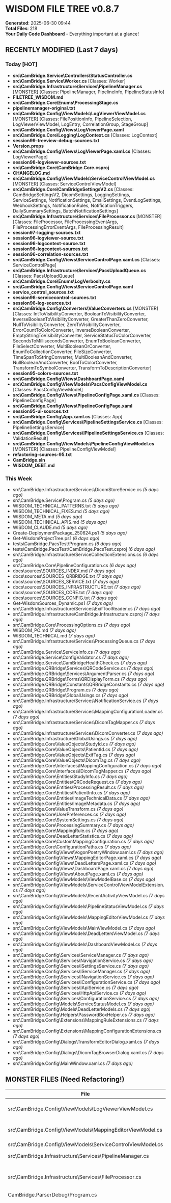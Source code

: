 ﻿# WISDOM FILE TREE v0.8.7
**Generated**: 2025-06-30 09:44  
**Total Files**: 218  
**Your Daily Code Dashboard** - Everything important at a glance!

## RECENTLY MODIFIED (Last 7 days)

### Today [HOT]
- **src\CamBridge.Service\Controllers\StatusController.cs**
- **src\CamBridge.Service\Worker.cs** [Classes: Worker]
- **src\CamBridge.Infrastructure\Services\PipelineManager.cs** [MONSTER] [Classes: PipelineManager, PipelineInfo, PipelineStatusInfo]
- **FILETREE_WISDOM.md**
- **src\CamBridge.Core\Enums\ProcessingStage.cs**
- **pipelinemanager-original.txt**
- **src\CamBridge.Config\ViewModels\LogViewerViewModel.cs** [MONSTER] [Classes: FilePositionInfo, PipelineSelection, LogViewerViewModel, LogEntry, CorrelationGroup, StageGroup]
- **src\CamBridge.Config\Views\LogViewerPage.xaml**
- **src\CamBridge.Core\Logging\LogContext.cs** [Classes: LogContext]
- **session99-treeview-debug-sources.txt**
- **Version.props**
- **src\CamBridge.Config\Views\LogViewerPage.xaml.cs** [Classes: LogViewerPage]
- **session98-logviewer-sources.txt**
- **src\CamBridge.Core\CamBridge.Core.csproj**
- **CHANGELOG.md**
- **src\CamBridge.Config\ViewModels\ServiceControlViewModel.cs** [MONSTER] [Classes: ServiceControlViewModel]
- **src\CamBridge.Core\CamBridgeSettingsV2.cs** [Classes: CamBridgeSettingsV2, DicomSettings, LoggingSettings, ServiceSettings, NotificationSettings, EmailSettings, EventLogSettings, WebhookSettings, NotificationRules, NotificationTriggers, DailySummarySettings, BatchNotificationSettings]
- **src\CamBridge.Infrastructure\Services\FileProcessor.cs** [MONSTER] [Classes: FileProcessor, FileProcessingEventArgs, FileProcessingErrorEventArgs, FileProcessingResult]
- **session97-logging-sources.txt**
- **session96-logviewer-source.txt**
- **session96-logcontext-source.txt**
- **session96-logcontext-sources.txt**
- **session96-correlation-sources.txt**
- **src\CamBridge.Config\Views\ServiceControlPage.xaml.cs** [Classes: ServiceControlPage]
- **src\CamBridge.Infrastructure\Services\PacsUploadQueue.cs** [Classes: PacsUploadQueue]
- **src\CamBridge.Core\Enums\LogVerbosity.cs**
- **src\CamBridge.Config\Views\ServiceControlPage.xaml**
- **service_control_sources.txt**
- **session96-servicecontrol-sources.txt**
- **session96-log-sources.txt**
- **src\CamBridge.Config\Converters\ValueConverters.cs** [MONSTER] [Classes: IntToVisibilityConverter, BooleanToVisibilityConverter, InverseBooleanToVisibilityConverter, GreaterThanZeroConverter, NullToVisibilityConverter, ZeroToVisibilityConverter, ErrorCountToColorConverter, InverseBooleanConverter, EmptyStringToVisibilityConverter, ServiceStatusToColorConverter, SecondsToMillisecondsConverter, EnumToBooleanConverter, FileSelectConverter, MultiBooleanOrConverter, EnumToCollectionConverter, FileSizeConverter, TimeSpanToStringConverter, MultiBooleanAndConverter, NullBooleanAndConverter, BoolToColorConverter, TransformToSymbolConverter, TransformToDescriptionConverter]
- **session95-colors-sources.txt**
- **src\CamBridge.Config\Views\DashboardPage.xaml**
- **src\CamBridge.Config\ViewModels\PacsConfigViewModel.cs** [Classes: PacsConfigViewModel]
- **src\CamBridge.Config\Views\PipelineConfigPage.xaml.cs** [Classes: PipelineConfigPage]
- **src\CamBridge.Config\Views\PipelineConfigPage.xaml**
- **session95-ui-sources.txt**
- **src\CamBridge.Config\App.xaml.cs** [Classes: App]
- **src\CamBridge.Config\Services\PipelineSettingsService.cs** [Classes: PipelineSettingsService]
- **src\CamBridge.Config\Services\IPipelineSettingsService.cs** [Classes: ValidationResult]
- **src\CamBridge.Config\ViewModels\PipelineConfigViewModel.cs** [MONSTER] [Classes: PipelineConfigViewModel]
- **refactoring-sources-95.txt**
- **CamBridge.sln**
- **WISDOM_DEBT.md**

### This Week
- src\CamBridge.Infrastructure\Services\DicomStoreService.cs *(5 days ago)*
- src\CamBridge.Service\Program.cs *(5 days ago)*
- WISDOM_TECHNICAL_PATTERNS.txt *(5 days ago)*
- WISDOM_TECHNICAL_FIXES.md *(5 days ago)*
- WISDOM_META.md *(5 days ago)*
- WISDOM_TECHNICAL_APIS.md *(5 days ago)*
- WISDOM_CLAUDE.md *(5 days ago)*
- Create-DeploymentPackage_250624.ps1 *(5 days ago)*
- Get-WisdomProjectTree.ps1 *(6 days ago)*
- tests\CamBridge.PacsTest\Program.cs *(6 days ago)*
- tests\CamBridge.PacsTest\CamBridge.PacsTest.csproj *(6 days ago)*
- src\CamBridge.Infrastructure\ServiceCollectionExtensions.cs *(6 days ago)*
- src\CamBridge.Core\PipelineConfiguration.cs *(6 days ago)*
- docs\sources\SOURCES_INDEX.md *(7 days ago)*
- docs\sources\SOURCES_QRBRIDGE.txt *(7 days ago)*
- docs\sources\SOURCES_SERVICE.txt *(7 days ago)*
- docs\sources\SOURCES_INFRASTRUCTURE.txt *(7 days ago)*
- docs\sources\SOURCES_CORE.txt *(7 days ago)*
- docs\sources\SOURCES_CONFIG.txt *(7 days ago)*
- Get-WisdomSources_Dynamic.ps1 *(7 days ago)*
- src\CamBridge.Infrastructure\Services\ExifToolReader.cs *(7 days ago)*
- src\CamBridge.Infrastructure\CamBridge.Infrastructure.csproj *(7 days ago)*
- src\CamBridge.Core\ProcessingOptions.cs *(7 days ago)*
- WISDOM_PO.md *(7 days ago)*
- WISDOM_TECHNICAL.md *(7 days ago)*
- src\CamBridge.Infrastructure\Services\ProcessingQueue.cs *(7 days ago)*
- src\CamBridge.Service\ServiceInfo.cs *(7 days ago)*
- src\CamBridge.Service\ConfigValidator.cs *(7 days ago)*
- src\CamBridge.Service\CamBridgeHealthCheck.cs *(7 days ago)*
- src\CamBridge.QRBridge\Services\QRCodeService.cs *(7 days ago)*
- src\CamBridge.QRBridge\Services\ArgumentParser.cs *(7 days ago)*
- src\CamBridge.QRBridge\Forms\QRDisplayForm.cs *(7 days ago)*
- src\CamBridge.QRBridge\Constants\QRBridgeConstants.cs *(7 days ago)*
- src\CamBridge.QRBridge\Program.cs *(7 days ago)*
- src\CamBridge.QRBridge\GlobalUsings.cs *(7 days ago)*
- src\CamBridge.Infrastructure\Services\NotificationService.cs *(7 days ago)*
- src\CamBridge.Infrastructure\Services\MappingConfigurationLoader.cs *(7 days ago)*
- src\CamBridge.Infrastructure\Services\DicomTagMapper.cs *(7 days ago)*
- src\CamBridge.Infrastructure\Services\DicomConverter.cs *(7 days ago)*
- src\CamBridge.Infrastructure\GlobalUsings.cs *(7 days ago)*
- src\CamBridge.Core\ValueObjects\StudyId.cs *(7 days ago)*
- src\CamBridge.Core\ValueObjects\PatientId.cs *(7 days ago)*
- src\CamBridge.Core\ValueObjects\ExifTag.cs *(7 days ago)*
- src\CamBridge.Core\ValueObjects\DicomTag.cs *(7 days ago)*
- src\CamBridge.Core\Interfaces\IMappingConfiguration.cs *(7 days ago)*
- src\CamBridge.Core\Interfaces\IDicomTagMapper.cs *(7 days ago)*
- src\CamBridge.Core\Entities\StudyInfo.cs *(7 days ago)*
- src\CamBridge.Core\Entities\QRCodeRequest.cs *(7 days ago)*
- src\CamBridge.Core\Entities\ProcessingResult.cs *(7 days ago)*
- src\CamBridge.Core\Entities\PatientInfo.cs *(7 days ago)*
- src\CamBridge.Core\Entities\ImageTechnicalData.cs *(7 days ago)*
- src\CamBridge.Core\Entities\ImageMetadata.cs *(7 days ago)*
- src\CamBridge.Core\ValueTransform.cs *(7 days ago)*
- src\CamBridge.Core\UserPreferences.cs *(7 days ago)*
- src\CamBridge.Core\SystemSettings.cs *(7 days ago)*
- src\CamBridge.Core\ProcessingSummary.cs *(7 days ago)*
- src\CamBridge.Core\MappingRule.cs *(7 days ago)*
- src\CamBridge.Core\DeadLetterStatistics.cs *(7 days ago)*
- src\CamBridge.Core\CustomMappingConfiguration.cs *(7 days ago)*
- src\CamBridge.Core\ConfigurationPaths.cs *(7 days ago)*
- src\CamBridge.Config\Views\VogonPoetryWindow.xaml.cs *(7 days ago)*
- src\CamBridge.Config\Views\MappingEditorPage.xaml.cs *(7 days ago)*
- src\CamBridge.Config\Views\DeadLettersPage.xaml.cs *(7 days ago)*
- src\CamBridge.Config\Views\DashboardPage.xaml.cs *(7 days ago)*
- src\CamBridge.Config\Views\AboutPage.xaml.cs *(7 days ago)*
- src\CamBridge.Config\ViewModels\ViewModelBase.cs *(7 days ago)*
- src\CamBridge.Config\ViewModels\ServiceControlViewModelExtension.cs *(7 days ago)*
- src\CamBridge.Config\ViewModels\RecentActivityViewModel.cs *(7 days ago)*
- src\CamBridge.Config\ViewModels\PipelineStatusViewModel.cs *(7 days ago)*
- src\CamBridge.Config\ViewModels\MappingEditorViewModel.cs *(7 days ago)*
- src\CamBridge.Config\ViewModels\MainViewModel.cs *(7 days ago)*
- src\CamBridge.Config\ViewModels\DeadLettersViewModel.cs *(7 days ago)*
- src\CamBridge.Config\ViewModels\DashboardViewModel.cs *(7 days ago)*
- src\CamBridge.Config\Services\ServiceManager.cs *(7 days ago)*
- src\CamBridge.Config\Services\NavigationService.cs *(7 days ago)*
- src\CamBridge.Config\Services\ISettingsService.cs *(7 days ago)*
- src\CamBridge.Config\Services\IServiceManager.cs *(7 days ago)*
- src\CamBridge.Config\Services\INavigationService.cs *(7 days ago)*
- src\CamBridge.Config\Services\IConfigurationService.cs *(7 days ago)*
- src\CamBridge.Config\Services\IApiService.cs *(7 days ago)*
- src\CamBridge.Config\Services\HttpApiService.cs *(7 days ago)*
- src\CamBridge.Config\Services\ConfigurationService.cs *(7 days ago)*
- src\CamBridge.Config\Models\ServiceStatusModel.cs *(7 days ago)*
- src\CamBridge.Config\Models\DeadLetterModels.cs *(7 days ago)*
- src\CamBridge.Config\Helpers\PasswordBoxHelper.cs *(7 days ago)*
- src\CamBridge.Config\Extensions\MappingRuleExtensions.cs *(7 days ago)*
- src\CamBridge.Config\Extensions\MappingConfigurationExtensions.cs *(7 days ago)*
- src\CamBridge.Config\Dialogs\TransformEditorDialog.xaml.cs *(7 days ago)*
- src\CamBridge.Config\Dialogs\DicomTagBrowserDialog.xaml.cs *(7 days ago)*
- src\CamBridge.Config\MainWindow.xaml.cs *(7 days ago)*

## MONSTER FILES (Need Refactoring!)

File | Lines | Classes | Status
-----|-------|---------|--------
src\CamBridge.Config\ViewModels\LogViewerViewModel.cs | **1405** | FilePositionInfo, PipelineSelection, LogViewerViewModel, LogEntry, CorrelationGroup, StageGroup | CRITICAL
src\CamBridge.Config\ViewModels\MappingEditorViewModel.cs | **1190** | MappingEditorViewModel, SourceFieldInfo, MappingRuleViewModel | CRITICAL
src\CamBridge.Config\ViewModels\ServiceControlViewModel.cs | **777** | ServiceControlViewModel | HIGH
src\CamBridge.Infrastructure\Services\PipelineManager.cs | **715** | PipelineManager, PipelineInfo, PipelineStatusInfo | HIGH
src\CamBridge.Infrastructure\Services\FileProcessor.cs | **695** | FileProcessor, FileProcessingEventArgs, FileProcessingErrorEventArgs, FileProcessingResult | MEDIUM
CamBridge.ParserDebug\Program.cs | **610** | - | MEDIUM
src\CamBridge.Config\Converters\ValueConverters.cs | **596** | IntToVisibilityConverter, BooleanToVisibilityConverter, InverseBooleanToVisibilityConverter, GreaterThanZeroConverter, NullToVisibilityConverter, ZeroToVisibilityConverter, ErrorCountToColorConverter, InverseBooleanConverter, EmptyStringToVisibilityConverter, ServiceStatusToColorConverter, SecondsToMillisecondsConverter, EnumToBooleanConverter, FileSelectConverter, MultiBooleanOrConverter, EnumToCollectionConverter, FileSizeConverter, TimeSpanToStringConverter, MultiBooleanAndConverter, NullBooleanAndConverter, BoolToColorConverter, TransformToSymbolConverter, TransformToDescriptionConverter | MEDIUM
src\CamBridge.Config\ViewModels\PipelineConfigViewModel.cs | **579** | PipelineConfigViewModel | MEDIUM
src\CamBridge.Config\Dialogs\TransformEditorDialog.xaml.cs | **524** | TransformEditorDialog | MEDIUM

**Total Monster Lines**: 7091 lines to refactor!

## QUICK CLASS FINDER

<details>
<summary>Click to expand class/interface list</summary>

**ConnectionTest\ConnectionTest.cs**
  - Classes: ServiceStatusDto, ConfigInfo

**src\CamBridge.Config\App.xaml.cs**
  - Classes: App

**src\CamBridge.Config\Converters\ValueConverters.cs**
  - Classes: IntToVisibilityConverter, BooleanToVisibilityConverter, InverseBooleanToVisibilityConverter, GreaterThanZeroConverter, NullToVisibilityConverter, ZeroToVisibilityConverter, ErrorCountToColorConverter, InverseBooleanConverter, EmptyStringToVisibilityConverter, ServiceStatusToColorConverter, SecondsToMillisecondsConverter, EnumToBooleanConverter, FileSelectConverter, MultiBooleanOrConverter, EnumToCollectionConverter, FileSizeConverter, TimeSpanToStringConverter, MultiBooleanAndConverter, NullBooleanAndConverter, BoolToColorConverter, TransformToSymbolConverter, TransformToDescriptionConverter

**src\CamBridge.Config\Dialogs\DicomTagBrowserDialog.xaml.cs**
  - Classes: DicomTagBrowserDialog, DicomTagInfo

**src\CamBridge.Config\Dialogs\TransformEditorDialog.xaml.cs**
  - Classes: TransformEditorDialog

**src\CamBridge.Config\MainWindow.xaml.cs**
  - Classes: MainWindow

**src\CamBridge.Config\Models\DeadLetterModels.cs**
  - Classes: DeadLetterItemModel, DetailedStatisticsModel, PipelineStatistics

**src\CamBridge.Config\Models\ServiceStatusModel.cs**
  - Classes: ServiceStatusModel, ServiceInfo, EnvironmentInfo, ServiceStatistics, PipelineStatusData, ServiceConfigurationInfo

**src\CamBridge.Config\Services\ConfigurationService.cs**
  - Classes: ConfigurationService

**src\CamBridge.Config\Services\HttpApiService.cs**
  - Classes: HttpApiService

**src\CamBridge.Config\Services\IApiService.cs**
  - Interfaces: IApiService

**src\CamBridge.Config\Services\IConfigurationService.cs**
  - Interfaces: IConfigurationService

**src\CamBridge.Config\Services\INavigationService.cs**
  - Interfaces: INavigationService

**src\CamBridge.Config\Services\IPipelineSettingsService.cs**
  - Classes: ValidationResult
  - Interfaces: IPipelineSettingsService

**src\CamBridge.Config\Services\IServiceManager.cs**
  - Interfaces: IServiceManager

**src\CamBridge.Config\Services\ISettingsService.cs**
  - Classes: SettingsValidationResult, SettingsMigrationResult, SettingsBackupResult, SettingsHealthCheckResult, FileHealthStatus, SettingsChangedEventArgs, PipelineChangedEventArgs
  - Interfaces: ISettingsService

**src\CamBridge.Config\Services\NavigationService.cs**
  - Classes: NavigationService

**src\CamBridge.Config\Services\PipelineSettingsService.cs**
  - Classes: PipelineSettingsService

**src\CamBridge.Config\Services\ServiceManager.cs**
  - Classes: ServiceManager

**src\CamBridge.Config\ViewModels\DashboardViewModel.cs**
  - Classes: DashboardViewModel

**src\CamBridge.Config\ViewModels\DeadLettersViewModel.cs**
  - Classes: DeadLettersViewModel

**src\CamBridge.Config\ViewModels\LogViewerViewModel.cs**
  - Classes: FilePositionInfo, PipelineSelection, LogViewerViewModel, LogEntry, CorrelationGroup, StageGroup

**src\CamBridge.Config\ViewModels\MainViewModel.cs**
  - Classes: MainViewModel

**src\CamBridge.Config\ViewModels\MappingEditorViewModel.cs**
  - Classes: MappingEditorViewModel, SourceFieldInfo, MappingRuleViewModel

**src\CamBridge.Config\ViewModels\PacsConfigViewModel.cs**
  - Classes: PacsConfigViewModel

**src\CamBridge.Config\ViewModels\PipelineConfigViewModel.cs**
  - Classes: PipelineConfigViewModel

**src\CamBridge.Config\ViewModels\PipelineStatusViewModel.cs**
  - Classes: PipelineStatusViewModel

**src\CamBridge.Config\ViewModels\RecentActivityViewModel.cs**
  - Classes: RecentActivityViewModel

**src\CamBridge.Config\ViewModels\ServiceControlViewModel.cs**
  - Classes: ServiceControlViewModel

**src\CamBridge.Config\ViewModels\ViewModelBase.cs**
  - Classes: ViewModelBase

**src\CamBridge.Config\Views\AboutPage.xaml.cs**
  - Classes: AboutPage

**src\CamBridge.Config\Views\DashboardPage.xaml.cs**
  - Classes: DashboardPage

**src\CamBridge.Config\Views\DeadLettersPage.xaml.cs**
  - Classes: DeadLettersPage

**src\CamBridge.Config\Views\LogViewerPage.xaml.cs**
  - Classes: LogViewerPage

**src\CamBridge.Config\Views\MappingEditorPage.xaml.cs**
  - Classes: MappingEditorPage

**src\CamBridge.Config\Views\PipelineConfigPage.xaml.cs**
  - Classes: PipelineConfigPage

**src\CamBridge.Config\Views\ServiceControlPage.xaml.cs**
  - Classes: ServiceControlPage

**src\CamBridge.Config\Views\VogonPoetryWindow.xaml.cs**
  - Classes: VogonPoetryWindow

**src\CamBridge.Core\CamBridgeSettingsV2.cs**
  - Classes: CamBridgeSettingsV2, DicomSettings, LoggingSettings, ServiceSettings, NotificationSettings, EmailSettings, EventLogSettings, WebhookSettings, NotificationRules, NotificationTriggers, DailySummarySettings, BatchNotificationSettings

**src\CamBridge.Core\CustomMappingConfiguration.cs**
  - Classes: CustomMappingConfiguration

**src\CamBridge.Core\DeadLetterStatistics.cs**
  - Classes: DeadLetterStatistics

**src\CamBridge.Core\Entities\ImageMetadata.cs**
  - Classes: ImageMetadata

**src\CamBridge.Core\Entities\ImageTechnicalData.cs**
  - Classes: ImageTechnicalData

**src\CamBridge.Core\Entities\PatientInfo.cs**
  - Classes: PatientInfo

**src\CamBridge.Core\Entities\ProcessingResult.cs**
  - Classes: ProcessingResult

**src\CamBridge.Core\Entities\StudyInfo.cs**
  - Classes: StudyInfo

**src\CamBridge.Core\Interfaces\IDicomTagMapper.cs**
  - Interfaces: IDicomTagMapper

**src\CamBridge.Core\Interfaces\IMappingConfiguration.cs**
  - Interfaces: IMappingConfiguration

**src\CamBridge.Core\Logging\LogContext.cs**
  - Classes: LogContext

**src\CamBridge.Core\MappingRule.cs**
  - Classes: MappingRule

**src\CamBridge.Core\PipelineConfiguration.cs**
  - Classes: PipelineConfiguration, PipelineWatchSettings, DicomOverrides, MappingSet, PacsConfiguration

**src\CamBridge.Core\ProcessingOptions.cs**
  - Classes: ProcessingOptions

**src\CamBridge.Core\ProcessingSummary.cs**
  - Classes: ProcessingSummary

**src\CamBridge.Core\SystemSettings.cs**
  - Classes: SystemSettings, CoreConfiguration, ServiceConfiguration, LoggingConfiguration, DicomDefaultSettings

**src\CamBridge.Core\UserPreferences.cs**
  - Classes: UserPreferences, WindowPosition

**src\CamBridge.Core\ValueObjects\PatientId.cs**
  - Classes: PatientId

**src\CamBridge.Infrastructure\Services\DicomConverter.cs**
  - Classes: DicomConverter, ConversionResult, ValidationResult

**src\CamBridge.Infrastructure\Services\DicomStoreService.cs**
  - Classes: StoreResult, DicomStoreService

**src\CamBridge.Infrastructure\Services\DicomTagMapper.cs**
  - Classes: DicomTagMapper

**src\CamBridge.Infrastructure\Services\ExifToolReader.cs**
  - Classes: ExifToolReader

**src\CamBridge.Infrastructure\Services\FileProcessor.cs**
  - Classes: FileProcessor, FileProcessingEventArgs, FileProcessingErrorEventArgs, FileProcessingResult

**src\CamBridge.Infrastructure\Services\MappingConfigurationLoader.cs**
  - Classes: MappingConfigurationLoader

**src\CamBridge.Infrastructure\Services\NotificationService.cs**
  - Classes: NotificationService

**src\CamBridge.Infrastructure\Services\PacsUploadQueue.cs**
  - Classes: PacsUploadQueue

**src\CamBridge.Infrastructure\Services\PipelineManager.cs**
  - Classes: PipelineManager, PipelineInfo, PipelineStatusInfo

**src\CamBridge.Infrastructure\Services\ProcessingQueue.cs**
  - Classes: ProcessingQueue, ProcessingStatistics, ProcessingItemStatus

**src\CamBridge.QRBridge\Forms\QRDisplayForm.cs**
  - Classes: QRDisplayForm

**src\CamBridge.QRBridge\Services\ArgumentParser.cs**
  - Classes: ArgumentParser

**src\CamBridge.QRBridge\Services\QRCodeService.cs**
  - Classes: QRCodeService
  - Interfaces: IQRCodeService

**src\CamBridge.Service\CamBridgeHealthCheck.cs**
  - Classes: CamBridgeHealthCheck

**src\CamBridge.Service\Program.cs**
  - Classes: Program

**src\CamBridge.Service\Worker.cs**
  - Classes: Worker

**tests\CamBridge.PipelineTest\Program.cs**
  - Classes: ConsoleLogger

**tests\CamBridge.TestConsole\Program.cs**
  - Classes: RicohTestRunner

</details>

## PROJECT STRUCTURE

### [CamBridge.Config]
*55 files, 9737 lines, 75 classes*
 **WARNING: 6 monster files**

- src\CamBridge.Config\App.xaml
- src\CamBridge.Config\App.xaml.cs [TODAY] [HAS-CLASSES]
- src\CamBridge.Config\CamBridge.Config.csproj
- src\CamBridge.Config\Converters\ValueConverters.cs [TODAY] [MONSTER] [HAS-CLASSES]
- src\CamBridge.Config\Dialogs\DicomTagBrowserDialog.xaml
- src\CamBridge.Config\Dialogs\DicomTagBrowserDialog.xaml.cs [HAS-CLASSES]
- src\CamBridge.Config\Dialogs\TransformEditorDialog.xaml
- src\CamBridge.Config\Dialogs\TransformEditorDialog.xaml.cs [MONSTER] [HAS-CLASSES]
- src\CamBridge.Config\Extensions\MappingConfigurationExtensions.cs
- src\CamBridge.Config\Extensions\MappingRuleExtensions.cs
- src\CamBridge.Config\Helpers\PasswordBoxHelper.cs
- src\CamBridge.Config\MainWindow.xaml
- src\CamBridge.Config\MainWindow.xaml.cs [HAS-CLASSES]
- src\CamBridge.Config\Models\DeadLetterModels.cs [HAS-CLASSES]
- src\CamBridge.Config\Models\ServiceStatusModel.cs [HAS-CLASSES]
- src\CamBridge.Config\Properties\launchSettings.json
- src\CamBridge.Config\Services\ConfigurationService.cs [HAS-CLASSES]
- src\CamBridge.Config\Services\HttpApiService.cs [HAS-CLASSES]
- src\CamBridge.Config\Services\IApiService.cs
- src\CamBridge.Config\Services\IConfigurationService.cs
- src\CamBridge.Config\Services\INavigationService.cs
- src\CamBridge.Config\Services\IPipelineSettingsService.cs [TODAY] [HAS-CLASSES]
- src\CamBridge.Config\Services\IServiceManager.cs
- src\CamBridge.Config\Services\ISettingsService.cs [HAS-CLASSES]
- src\CamBridge.Config\Services\NavigationService.cs [HAS-CLASSES]
- src\CamBridge.Config\Services\PipelineSettingsService.cs [TODAY] [HAS-CLASSES]
- src\CamBridge.Config\Services\ServiceManager.cs [HAS-CLASSES]
- src\CamBridge.Config\ViewModels\DashboardViewModel.cs [HAS-CLASSES]
- src\CamBridge.Config\ViewModels\DeadLettersViewModel.cs [HAS-CLASSES]
- src\CamBridge.Config\ViewModels\LogViewerViewModel.cs [TODAY] [MONSTER] [HAS-CLASSES]
- src\CamBridge.Config\ViewModels\MainViewModel.cs [HAS-CLASSES]
- src\CamBridge.Config\ViewModels\MappingEditorViewModel.cs [MONSTER] [HAS-CLASSES]
- src\CamBridge.Config\ViewModels\PacsConfigViewModel.cs [TODAY] [HAS-CLASSES]
- src\CamBridge.Config\ViewModels\PipelineConfigViewModel.cs [TODAY] [MONSTER] [HAS-CLASSES]
- src\CamBridge.Config\ViewModels\PipelineStatusViewModel.cs [HAS-CLASSES]
- src\CamBridge.Config\ViewModels\RecentActivityViewModel.cs [HAS-CLASSES]
- src\CamBridge.Config\ViewModels\ServiceControlViewModel.cs [TODAY] [MONSTER] [HAS-CLASSES]
- src\CamBridge.Config\ViewModels\ServiceControlViewModelExtension.cs
- src\CamBridge.Config\ViewModels\ViewModelBase.cs [HAS-CLASSES]
- src\CamBridge.Config\Views\AboutPage.xaml
- src\CamBridge.Config\Views\AboutPage.xaml.cs [HAS-CLASSES]
- src\CamBridge.Config\Views\DashboardPage.xaml [TODAY]
- src\CamBridge.Config\Views\DashboardPage.xaml.cs [HAS-CLASSES]
- src\CamBridge.Config\Views\DeadLettersPage.xaml
- src\CamBridge.Config\Views\DeadLettersPage.xaml.cs [HAS-CLASSES]
- src\CamBridge.Config\Views\LogViewerPage.xaml [TODAY]
- src\CamBridge.Config\Views\LogViewerPage.xaml.cs [TODAY] [HAS-CLASSES]
- src\CamBridge.Config\Views\MappingEditorPage.xaml
- src\CamBridge.Config\Views\MappingEditorPage.xaml.cs [HAS-CLASSES]
- src\CamBridge.Config\Views\PipelineConfigPage.xaml [TODAY]
- src\CamBridge.Config\Views\PipelineConfigPage.xaml.cs [TODAY] [HAS-CLASSES]
- src\CamBridge.Config\Views\ServiceControlPage.xaml [TODAY]
- src\CamBridge.Config\Views\ServiceControlPage.xaml.cs [TODAY] [HAS-CLASSES]
- src\CamBridge.Config\Views\VogonPoetryWindow.xaml
- src\CamBridge.Config\Views\VogonPoetryWindow.xaml.cs [HAS-CLASSES]

### [CamBridge.Core]
*27 files, 3214 lines, 36 classes*

- src\CamBridge.Core\CamBridge.Core.csproj [TODAY]
- src\CamBridge.Core\CamBridgeSettingsV2.cs [TODAY] [HAS-CLASSES]
- src\CamBridge.Core\ConfigurationPaths.cs
- src\CamBridge.Core\CustomMappingConfiguration.cs [HAS-CLASSES]
- src\CamBridge.Core\DeadLetterStatistics.cs [HAS-CLASSES]
- src\CamBridge.Core\Entities\ImageMetadata.cs [HAS-CLASSES]
- src\CamBridge.Core\Entities\ImageTechnicalData.cs [HAS-CLASSES]
- src\CamBridge.Core\Entities\PatientInfo.cs [HAS-CLASSES]
- src\CamBridge.Core\Entities\ProcessingResult.cs [HAS-CLASSES]
- src\CamBridge.Core\Entities\QRCodeRequest.cs
- src\CamBridge.Core\Entities\StudyInfo.cs [HAS-CLASSES]
- src\CamBridge.Core\Enums\LogVerbosity.cs [TODAY]
- src\CamBridge.Core\Enums\ProcessingStage.cs [TODAY]
- src\CamBridge.Core\Interfaces\IDicomTagMapper.cs
- src\CamBridge.Core\Interfaces\IMappingConfiguration.cs
- src\CamBridge.Core\Logging\LogContext.cs [TODAY] [HAS-CLASSES]
- src\CamBridge.Core\MappingRule.cs [HAS-CLASSES]
- src\CamBridge.Core\PipelineConfiguration.cs [HAS-CLASSES]
- src\CamBridge.Core\ProcessingOptions.cs [HAS-CLASSES]
- src\CamBridge.Core\ProcessingSummary.cs [HAS-CLASSES]
- src\CamBridge.Core\SystemSettings.cs [HAS-CLASSES]
- src\CamBridge.Core\UserPreferences.cs [HAS-CLASSES]
- src\CamBridge.Core\ValueObjects\DicomTag.cs
- src\CamBridge.Core\ValueObjects\ExifTag.cs
- src\CamBridge.Core\ValueObjects\PatientId.cs [HAS-CLASSES]
- src\CamBridge.Core\ValueObjects\StudyId.cs
- src\CamBridge.Core\ValueTransform.cs

### [CamBridge.Infrastructure]
*13 files, 4084 lines, 20 classes*
 **WARNING: 2 monster files**

- src\CamBridge.Infrastructure\CamBridge.Infrastructure.csproj
- src\CamBridge.Infrastructure\GlobalUsings.cs
- src\CamBridge.Infrastructure\ServiceCollectionExtensions.cs
- src\CamBridge.Infrastructure\Services\DicomConverter.cs [HAS-CLASSES]
- src\CamBridge.Infrastructure\Services\DicomStoreService.cs [HAS-CLASSES]
- src\CamBridge.Infrastructure\Services\DicomTagMapper.cs [HAS-CLASSES]
- src\CamBridge.Infrastructure\Services\ExifToolReader.cs [HAS-CLASSES]
- src\CamBridge.Infrastructure\Services\FileProcessor.cs [TODAY] [MONSTER] [HAS-CLASSES]
- src\CamBridge.Infrastructure\Services\MappingConfigurationLoader.cs [HAS-CLASSES]
- src\CamBridge.Infrastructure\Services\NotificationService.cs [HAS-CLASSES]
- src\CamBridge.Infrastructure\Services\PacsUploadQueue.cs [TODAY] [HAS-CLASSES]
- src\CamBridge.Infrastructure\Services\PipelineManager.cs [TODAY] [MONSTER] [HAS-CLASSES]
- src\CamBridge.Infrastructure\Services\ProcessingQueue.cs [HAS-CLASSES]

### [CamBridge.PacsTest] [TEST]
*2 files, 202 lines, 0 classes*

- tests\CamBridge.PacsTest\CamBridge.PacsTest.csproj
- tests\CamBridge.PacsTest\Program.cs

### [CamBridge.PipelineTest] [TEST]
*2 files, 192 lines, 1 classes*

- tests\CamBridge.PipelineTest\CamBridge.PipelineTest.csproj
- tests\CamBridge.PipelineTest\Program.cs [HAS-CLASSES]

### [CamBridge.QRBridge]
*7 files, 743 lines, 3 classes*

- src\CamBridge.QRBridge\CamBridge.QRBridge.csproj
- src\CamBridge.QRBridge\Constants\QRBridgeConstants.cs
- src\CamBridge.QRBridge\Forms\QRDisplayForm.cs [HAS-CLASSES]
- src\CamBridge.QRBridge\GlobalUsings.cs
- src\CamBridge.QRBridge\Program.cs
- src\CamBridge.QRBridge\Services\ArgumentParser.cs [HAS-CLASSES]
- src\CamBridge.QRBridge\Services\QRCodeService.cs [HAS-CLASSES]

### [CamBridge.Service]
*12 files, 1395 lines, 3 classes*

- src\CamBridge.Service\appsettings.json
- src\CamBridge.Service\CamBridge.Service.csproj
- src\CamBridge.Service\CamBridgeHealthCheck.cs [HAS-CLASSES]
- src\CamBridge.Service\ConfigValidator.cs
- src\CamBridge.Service\Controllers\StatusController.cs [TODAY]
- src\CamBridge.Service\mappings.json
- src\CamBridge.Service\Program.cs [HAS-CLASSES]
- src\CamBridge.Service\Properties\launchSettings.json
- src\CamBridge.Service\ServiceInfo.cs
- src\CamBridge.Service\Tools\exiftool_files\readme_windows.txt
- src\CamBridge.Service\Tools\exiftool_files\windows_exiftool.txt
- src\CamBridge.Service\Worker.cs [TODAY] [HAS-CLASSES]

### [CamBridge.TestConsole] [TEST]
*3 files, 316 lines, 1 classes*

- tests\CamBridge.TestConsole\CamBridge.TestConsole.csproj
- tests\CamBridge.TestConsole\mappings.json
- tests\CamBridge.TestConsole\Program.cs [HAS-CLASSES]

### [ROOT]
*95 files, 1144 lines, 2 classes*

- _archive\old_collectors\collect-sources.bat
- _archive\old_collectors\collect-sources-balanced.bat
- _archive\old_collectors\collect-sources-gui-config.bat
- _archive\old_collectors\collect-sources-mapping-editor.bat
- _archive\old_collectors\collect-sources-test.bat
- _archive\old_docs\cambridge-entwicklungsplan-v2.md
- _archive\README_ARCHIVE.md
- 00-build-zip.ps1
- 0-build.ps1
- 0-build-no-qr.ps1
- 1-deploy-update.ps1
- 2-config.ps1
- 3-service.ps1
- 4-console.ps1
- 5-test-api.ps1
- 6-logs.ps1
- 7-clean.ps1
- 8-status.ps1
- 99-testit-full.ps1
- 9-testit.ps1
- Build-QRBridgeUltraSlim.ps1
- CamBridge.ParserDebug\CamBridge.ParserDebug.csproj
- CamBridge.ParserDebug\Program.cs [MONSTER]
- CamBridge.ParserDebug\Properties\launchSettings.json
- CamBridge.ServiceDebug.csproj
- CamBridge.ServiceDebug\CamBridge.ServiceDebug.csproj
- CamBridge.ServiceDebug\Program.cs
- CamBridge.sln [TODAY]
- CAMBRIDGE_OVERVIEW.md
- CHANGELOG.md [TODAY]
- Cleanup-DeadLetter.ps1
- COLLECTOR_README.md
- ConnectionTest\ConnectionTest.cs [HAS-CLASSES]
- ConnectionTest\ConnectionTest.csproj
- Create-DeploymentPackage - 250609.ps1
- Create-DeploymentPackage - 250610.ps1
- Create-DeploymentPackage - Kopie.ps1
- Create-DeploymentPackage.ps1
- Create-DeploymentPackage_250624.ps1
- Create-NumberedTools.ps1
- Directory.Build.props
- docs\sources\SOURCES_CONFIG.txt
- docs\sources\SOURCES_CORE.txt
- docs\sources\SOURCES_INDEX.md
- docs\sources\SOURCES_INFRASTRUCTURE.txt
- docs\sources\SOURCES_QRBRIDGE.txt
- docs\sources\SOURCES_SERVICE.txt
- Emergency-Fix-CamBridge.ps1
- ExifToolQuickTest\exif_output.json
- ExifToolQuickTest\ExifToolQuickTest.csproj
- ExifToolQuickTest\Program.cs
- ExifToolTest\ExifToolTest.csproj
- ExifToolTest\Program.cs
- FILETREE_WISDOM.md [TODAY]
- Get-WisdomProjectTree - 250624.ps1
- Get-WisdomProjectTree.ps1
- Get-WisdomSources.ps1
- Get-WisdomSources_Dynamic.ps1
- h-help.ps1
- Migrate-CamBridgeConfig.ps1
- pipelinemanager-original.txt [TODAY]
- Program.cs
- PROJECT_WISDOM.md
- qrbridge-constants.txt
- README-Deployment.md
- refactoring-sources-95.txt [TODAY]
- service_control_sources.txt [TODAY]
- service-manager.ps1
- session95-colors-sources.txt [TODAY]
- session95-ui-sources.txt [TODAY]
- session96-correlation-sources.txt [TODAY]
- session96-logcontext-source.txt [TODAY]
- session96-logcontext-sources.txt [TODAY]
- session96-log-sources.txt [TODAY]
- session96-logviewer-source.txt [TODAY]
- session96-servicecontrol-sources.txt [TODAY]
- session97-logging-sources.txt [TODAY]
- session98-logviewer-sources.txt [TODAY]
- session99-treeview-debug-sources.txt [TODAY]
- ShowVersion.targets
- test-api.ps1
- Test-CompletePipeline.ps1
- Test-QRBridge.ps1
- Version.props [TODAY]
- WISDOM_ARCHITECTURE.md
- WISDOM_CLAUDE - 250614.md
- WISDOM_CLAUDE.md
- WISDOM_DEBT.md [TODAY]
- WISDOM_META.md
- WISDOM_PO.md
- WISDOM_TECHNICAL - 250614.md
- WISDOM_TECHNICAL.md
- WISDOM_TECHNICAL_APIS.md
- WISDOM_TECHNICAL_FIXES.md
- WISDOM_TECHNICAL_PATTERNS.txt

### [TOOLS]
*2 files, 0 lines, 0 classes*

- Tools\exiftool_files\readme_windows.txt
- Tools\exiftool_files\windows_exiftool.txt

## SUMMARY STATISTICS

Metric | Value
-------|-------
Total Files | **218**
Total Lines of Code | **21027**
Files Modified Today | **44**
Files Modified This Week | **134**
Monster Files (>500 lines) | **9**
Test Files | **7**
Total Classes Found | **141**
Total Interfaces Found | **9**

## WISDOM TIPS

- [TODAY] = Modified today
- [MONSTER] = Monster file (>500 lines)
- [HAS-CLASSES] = Contains classes/interfaces
- [TEST] = Test project

**Remember**: Before creating ANY file, search this document first!

---
*Generated by Get-WisdomFileTree.ps1 - Your daily code dashboard*
